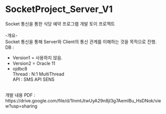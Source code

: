 # SocketProject_Server_V1
Socket 통신을 통한 식당 예약 프로그램 개발 토이 프로젝트<br/>
<br/>
-개요-<br/>
Socket 통신을 통해 Server와 Client의 통신 관계를 이해하는 것을 목적으로 진행.<br/>
DB : <br/>
- Version1 = 사용하지 않음.<br/>
- Version2 = Oracle 11<br/>
- ojdbc8<br/>
Thread : N:1 MultiThread<br/>
API : SMS API SENS<br/>
<br/>
개발 내용 PDF : https://drive.google.com/file/d/1InmtJtwUyA29n8jl3g7AemIBu_HsDNok/view?usp=sharing
